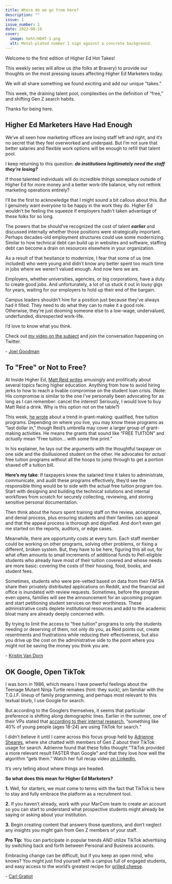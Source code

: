 ```yaml
---
title: Where do we go from here?
description: ""
issue: 1
issue_number: 1
date: 2022-08-16
cover:
  image: heht/HEHT-1.png
  alt: Metal-plated number 1 sign against a concrete background.
---
```


Welcome to the first edition of Higher Ed Hot Takes!

This weekly series will allow us (the folks at Bravery) to provide our thoughts on the most pressing issues affecting Higher Ed Marketers today.

We will all share something we found exciting and add our unique “takes.”

This week, the draining talent pool, complexities on the definition of “free,” and shifting Gen Z search habits.

Thanks for being here.

Higher Ed Marketers Have Had Enough
------------------------------------

We’ve all seen how marketing offices are losing staff left and right, and it’s no secret that they feel overworked and underpaid. But I’m not sure that better salaries and flexible work options will be enough to refill that talent pool.

I keep returning to this question: **_do institutions legitimately need the staff they’re losing?_**

If those talented individuals will do incredible things someplace outside of Higher Ed for more money and a better work-life balance, why not rethink marketing operations entirely?

I’ll be the first to acknowledge that I might sound a bit callous about this. But I genuinely want everyone to be happy in the work they do. Higher Ed wouldn’t be feeling the squeeze if employers hadn’t taken advantage of these folks for so long.

The powers that be should’ve recognized the cost of talent **_earlier_** and discussed internally whether those positions were strategically important. Perhaps decades-old employment structures could use some modernizing. Similar to how technical debt can build up in websites and software, staffing debt can become a drain on resources elsewhere in your organization.

As a result of that hesitance to modernize, I fear that some of us (me included) who were young and didn’t know any better spent too much time in jobs where we weren’t valued enough. And now here we are.

Employers, whether universities, agencies, or big corporations, have a duty to create good jobs. And unfortunately, a lot of us stuck it out in lousy gigs for years, waiting for our employers to hold up their end of the bargain.

Campus leaders shouldn’t hire for a position just because they’ve always had it filled. They need to do what they can to make it a good role. Otherwise, they’re just dooming someone else to a low-wage, undervalued, underfunded, disrespected work-life.

I’d love to know what you think.

Check out [my video on the subject](https://twitter.com/joelgoodman/status/1556399397981880321?utm_campaign=Higher%20Ed%20Hot%20Takes&utm_medium=email&utm_source=Revue%20newsletter) and join the conversation happening on Twitter.

\- [Joel Goodman](https://joelgoodman.co/?utm_source=HEHT)

To "Free" or Not to Free?
-------------------------

At Inside Higher Ed, [Matt Reid writes](https://www.insidehighered.com/blogs/confessions-community-college-dean?utm_campaign=Higher%20Ed%20Hot%20Takes&utm_medium=email&utm_source=Revue%20newsletter) amusingly and prolifically about several topics facing higher education. Anything from how to avoid hiring jerks to how to reach a livable compromise on the student loan crisis. (Note: His compromise is similar to the one I’ve personally been advocating for as long as I can remember: cancel the interest! Seriously, I would love to buy Matt Reid a drink. Why is this option not on the table?)

This week, [he wrote](https://www.insidehighered.com/blogs/confessions-community-college-dean/simplicity-and-trust?utm_campaign=Higher%20Ed%20Hot%20Takes&utm_medium=email&utm_source=Revue%20newsletter) about a trend in grant-making: qualified, free tuition programs. Depending on where you live, you may know these programs as “last dollar in,” though Reid’s umbrella may cover a larger group of grant-making activities. He means the grants that sound like “FREE TUITION” and _actually_ mean “Free tuition… with some fine print.”

In his explainer, he lays out the arguments with the thoughtful taxpayer on one side and the disillusioned student on the other. He advocates for _actual_ free tuition programs without all the hoops to jump through to get a portion shaved off a tuition bill.

**Here’s my take**: If taxpayers knew the salaried time it takes to administrate, communicate, and audit these programs effectively, they’d see the responsible thing would be to side with the actual free tuition program too. Start with designing and building the technical solutions and internal workflows from scratch for securely collecting, reviewing, and storing sensitive personal documentation.

Then think about the hours spent training staff on the review, acceptance, and denial process, plus ensuring students and their families can appeal and that the appeal process is thorough and dignified. And don’t even get me started on the reports, auditors, or edge cases.

Meanwhile, there are opportunity costs at every turn. Each staff member could be working on other programs, solving other problems, or fixing a different, broken system. But, they have to be here, figuring this all out, for what often amounts to small increments of additional funds to Pell-eligible students who already have most of their tuition covered and whose needs are more basic: covering the costs of their housing, food, books, and student fees.

Sometimes, students who were pre-vetted based on data from their FAFSA share their privately distributed applications on Reddit, and the financial aid office is inundated with review requests. Sometimes, before the program even opens, families will see the announcement for an upcoming program and start petitioning student services on their worthiness. These administrative costs deplete institutional resources and add to the academic bloat many are already deeply concerned with.

By trying to limit the access to “free tuition” programs to only the students needing or deserving of them, not only do you, as Reid points out, create resentments and frustrations while reducing their effectiveness, but also you drive up the cost on the administrative side to the point where you might not be saving the money you think you are.  

\- [Kristin Van Dorn](https://twitter.com/yossariansghost?utm_campaign=Higher%20Ed%20Hot%20Takes&utm_medium=email&utm_source=Revue%20newsletter)

OK Google, Open TikTok
-----------------------

I was born in 1986, which means I have powerful feelings about the Teenage Mutant Ninja Turtle remakes (hint: they suck), am familiar with the T.G.I.F. lineup of family programming, and perhaps most relevant to this textual blurb, I use Google for search.

But according to the Googlers themselves, it seems that particular preference is shifting along demographic lines. Earlier in the summer, one of their VPs stated that [according to their internal research](https://techcrunch.com/2022/07/12/google-exec-suggests-instagram-and-tiktok-are-eating-into-googles-core-products-search-and-maps/?utm_campaign=Higher%20Ed%20Hot%20Takes&utm_medium=email&utm_source=Revue%20newsletter), “something like 40% of young people (ages 18-24) are using TikTok for search.“

I didn’t believe it until I came across this focus group held by [Adrienne Sheares](https://twitter.com/AdriSheares?utm_campaign=Higher%20Ed%20Hot%20Takes&utm_medium=email&utm_source=Revue%20newsletter), where she chatted with members of Gen Z about their TikTok usage for search. Adrienne found that these folks thought ”TikTok provided a more relevant result FASTER than Google" and that they love how well the algorithm ”gets them.” Watch her full recap video [on LinkedIn.](https://www.linkedin.com/posts/adrienne-sheares-m-a-030a2219_genz-tiktok-search-activity-6963523699035488256-FFo9/?utm_campaign=Higher%20Ed%20Hot%20Takes&utm_medium=email&utm_source=Revue%20newsletter)

It’s very telling about where things are headed.

**So what does this mean for Higher Ed Marketers?**

**1.** Well, for starters, we must come to terms with the fact that TikTok is here to stay and fully embrace the platform as a recruitment tool.

**2.** If you haven’t already, work with your MarCom team to create an account so you can start to understand what prospective students might already be saying or asking about your institution.

**3.** Begin creating content that answers those questions, and don’t neglect any insights you might gain from Gen Z members of your staff.

**Pro Tip:** You can participate in popular trends _AND_ utilize TikTok advertising by switching back and forth between Personal and Business accounts.

Embracing change can be difficult, but if you keep an open mind, who knows? You might just find yourself with a campus full of engaged students, and easy access to the world’s greatest recipe for [grilled cheese](https://www.tiktok.com/t/ZTRy9faDR/).

\- [Carl Gratiot](https://twitter.com/CarlGratiot)
